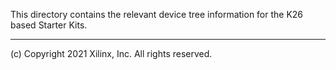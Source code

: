 This directory contains the relevant device tree information for the K26 based Starter Kits.

---
(c) Copyright 2021 Xilinx, Inc. All rights reserved.
